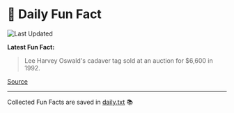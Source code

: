 # 🌟 Daily Fun Fact

![Last Updated](https://img.shields.io/badge/Last_Updated-2025_10_16-blue?style=flat-square)

**Latest Fun Fact:**

> Lee Harvey Oswald's cadaver tag sold at an auction for $6,600 in 1992.

[Source](https://www.djtech.net/humor/shorty_useless_facts.htm)

---

Collected Fun Facts are saved in [daily.txt](daily.txt) 📚
